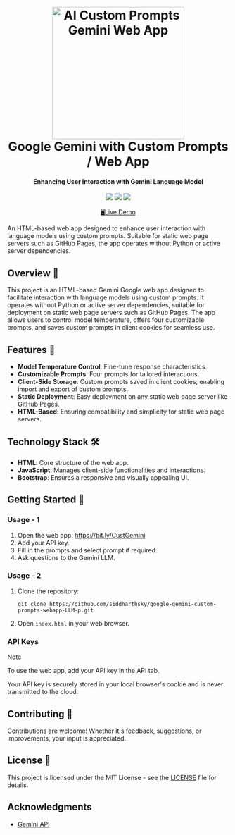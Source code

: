 <h1 align="center">
  <br>
  <a href="https://github.com/siddharthsky/google-gemini-custom-prompts-webapp-LLM-p"><img src="https://i.imgur.com/d7yKYKD.png" alt="AI Custom Prompts Gemini Web App" width="300" ></a>
  <br>
   Google Gemini with Custom Prompts / Web App
  <br>
</h1>

<h4 align="center">Enhancing User Interaction with Gemini Language Model</h4>

<p align="center">
  <a href="https://github.com/siddharthsky/google-gemini-custom-prompts-webapp-LLM-p/issues"><img src="https://img.shields.io/github/issues/siddharthsky/google-gemini-custom-prompts-webapp-LLM-p"></a> 
  <a href="https://github.com/siddharthsky/google-gemini-custom-prompts-webapp-LLM-p/stargazers"><img src="https://img.shields.io/github/stars/siddharthsky/google-gemini-custom-prompts-webapp-LLM-p"></a>
  <a href="https://github.com/siddharthsky/google-gemini-custom-prompts-webapp-LLM-p/blob/main/LICENSE">
    <img src="https://img.shields.io/badge/License-MIT-blue.svg">
  </a>
</p>


<p align="center">
  <a href="https://bit.ly/CustGemini">🖥️Live Demo</a>
</p>



An HTML-based web app designed to enhance user interaction with language models using custom prompts. Suitable for static web page servers such as GitHub Pages, the app operates without Python or active server dependencies.

## Overview 📝

This project is an HTML-based Gemini Google web app designed to facilitate interaction with language models using custom prompts. It operates without Python or active server dependencies, suitable for deployment on static web page servers such as GitHub Pages. The app allows users to control model temperature, offers four customizable prompts, and saves custom prompts in client cookies for seamless use.

## Features 🚀

- **Model Temperature Control**: Fine-tune response characteristics.
- **Customizable Prompts**: Four prompts for tailored interactions.
- **Client-Side Storage**: Custom prompts saved in client cookies, enabling import and export of custom prompts.
- **Static Deployment**: Easy deployment on any static web page server like GitHub Pages.
- **HTML-Based**: Ensuring compatibility and simplicity for static web page servers.

## Technology Stack 🛠️

- **HTML**: Core structure of the web app.
- **JavaScript**: Manages client-side functionalities and interactions.
- **Bootstrap**: Ensures a responsive and visually appealing UI.

## Getting Started 🚀

### Usage - 1

1. Open the web app: https://bit.ly/CustGemini
2. Add your API key.
3. Fill in the prompts and select prompt if required.
4. Ask questions to the Gemini LLM.


### Usage - 2

1. Clone the repository:
    ```
    git clone https://github.com/siddharthsky/google-gemini-custom-prompts-webapp-LLM-p.git
    ```
2. Open `index.html` in your web browser.

### API Keys

> [!NOTE]  
> To use the web app, add your API key in the API tab.
>
> Your API key is securely stored in your local browser's cookie and is never transmitted to the cloud.

## Contributing 🤝

Contributions are welcome! Whether it's feedback, suggestions, or improvements, your input is appreciated.

## License 📜

This project is licensed under the MIT License - see the [LICENSE](LICENSE) file for details.

## Acknowledgments

- [Gemini API](https://ai.google.dev/)
